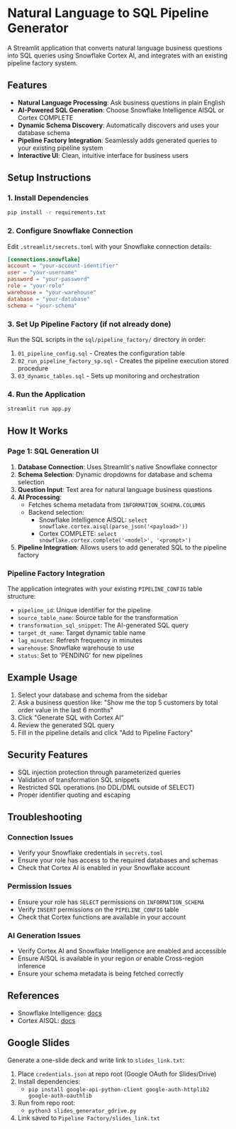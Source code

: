 # Natural Language to SQL Pipeline Generator

A Streamlit application that converts natural language business questions into SQL queries using Snowflake Cortex AI, and integrates with an existing pipeline factory system.

## Features

- **Natural Language Processing**: Ask business questions in plain English
- **AI-Powered SQL Generation**: Choose Snowflake Intelligence AISQL or Cortex COMPLETE
- **Dynamic Schema Discovery**: Automatically discovers and uses your database schema
- **Pipeline Factory Integration**: Seamlessly adds generated queries to your existing pipeline system
- **Interactive UI**: Clean, intuitive interface for business users

## Setup Instructions

### 1. Install Dependencies

```bash
pip install -r requirements.txt
```

### 2. Configure Snowflake Connection

Edit `.streamlit/secrets.toml` with your Snowflake connection details:

```toml
[connections.snowflake]
account = "your-account-identifier"
user = "your-username" 
password = "your-password"
role = "your-role"
warehouse = "your-warehouse"
database = "your-database"
schema = "your-schema"
```

### 3. Set Up Pipeline Factory (if not already done)

Run the SQL scripts in the `sql/pipeline_factory/` directory in order:

1. `01_pipeline_config.sql` - Creates the configuration table
2. `02_run_pipeline_factory_sp.sql` - Creates the pipeline execution stored procedure
3. `03_dynamic_tables.sql` - Sets up monitoring and orchestration

### 4. Run the Application

```bash
streamlit run app.py
```

## How It Works

### Page 1: SQL Generation UI

1. **Database Connection**: Uses Streamlit's native Snowflake connector
2. **Schema Selection**: Dynamic dropdowns for database and schema selection
3. **Question Input**: Text area for natural language business questions
4. **AI Processing**: 
   - Fetches schema metadata from `INFORMATION_SCHEMA.COLUMNS`
   - Backend selection:
     - Snowflake Intelligence AISQL: `select snowflake.cortex.aisql(parse_json('<payload>'))`
     - Cortex COMPLETE: `select snowflake.cortex.complete('<model>', '<prompt>')`
5. **Pipeline Integration**: Allows users to add generated SQL to the pipeline factory

### Pipeline Factory Integration

The application integrates with your existing `PIPELINE_CONFIG` table structure:

- `pipeline_id`: Unique identifier for the pipeline
- `source_table_name`: Source table for the transformation
- `transformation_sql_snippet`: The AI-generated SQL query
- `target_dt_name`: Target dynamic table name
- `lag_minutes`: Refresh frequency in minutes
- `warehouse`: Snowflake warehouse to use
- `status`: Set to 'PENDING' for new pipelines

## Example Usage

1. Select your database and schema from the sidebar
2. Ask a business question like: "Show me the top 5 customers by total order value in the last 6 months"
3. Click "Generate SQL with Cortex AI"
4. Review the generated SQL query
5. Fill in the pipeline details and click "Add to Pipeline Factory"

## Security Features

- SQL injection protection through parameterized queries
- Validation of transformation SQL snippets
- Restricted SQL operations (no DDL/DML outside of SELECT)
- Proper identifier quoting and escaping

## Troubleshooting

### Connection Issues
- Verify your Snowflake credentials in `secrets.toml`
- Ensure your role has access to the required databases and schemas
- Check that Cortex AI is enabled in your Snowflake account

### Permission Issues
- Ensure your role has `SELECT` permissions on `INFORMATION_SCHEMA`
- Verify `INSERT` permissions on the `PIPELINE_CONFIG` table
- Check that Cortex functions are available in your account

### AI Generation Issues
- Verify Cortex AI and Snowflake Intelligence are enabled and accessible
- Ensure AISQL is available in your region or enable Cross-region inference
- Ensure your schema metadata is being fetched correctly

## References

- Snowflake Intelligence: [docs](https://docs.snowflake.com/en/user-guide/snowflake-cortex/snowflake-intelligence)
- Cortex AISQL: [docs](https://docs.snowflake.com/en/user-guide/snowflake-cortex/aisql)

## Google Slides

Generate a one-slide deck and write link to `slides_link.txt`:

1. Place `credentials.json` at repo root (Google OAuth for Slides/Drive)
2. Install dependencies:
   - `pip install google-api-python-client google-auth-httplib2 google-auth-oauthlib`
3. Run from repo root:
   - `python3 slides_generator_gdrive.py`
4. Link saved to `Pipeline Factory/slides_link.txt`